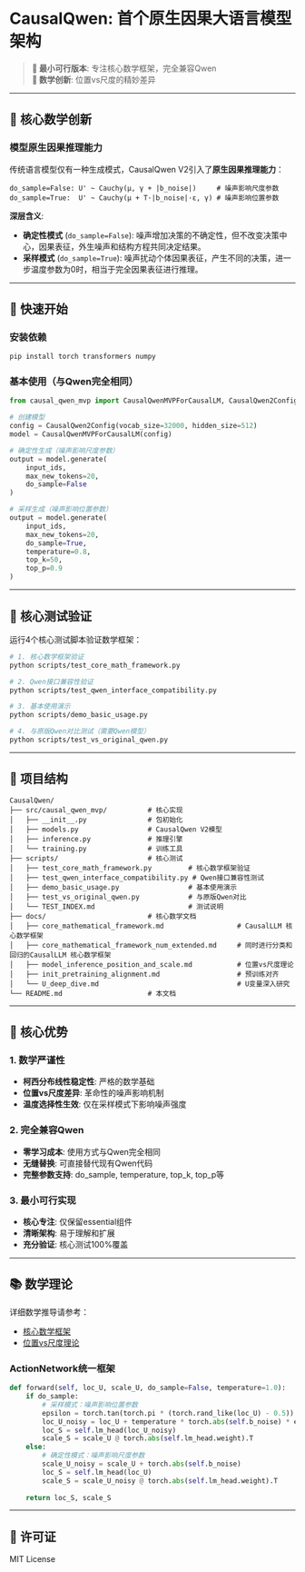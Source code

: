 # CausalQwen: 首个原生因果大语言模型架构

> **🎯 最小可行版本**: 专注核心数学框架，完全兼容Qwen  
> **🚀 数学创新**: 位置vs尺度的精妙差异  

---

## 🧮 核心数学创新

### 模型原生因果推理能力

传统语言模型仅有一种生成模式，CausalQwen V2引入了**原生因果推理能力**：

```
do_sample=False: U' ~ Cauchy(μ, γ + |b_noise|)     # 噪声影响尺度参数
do_sample=True:  U' ~ Cauchy(μ + T·|b_noise|·ε, γ) # 噪声影响位置参数
```

**深层含义**:
- **确定性模式** (`do_sample=False`): 噪声增加决策的不确定性，但不改变决策中心，因果表征，外生噪声和结构方程共同决定结果。
- **采样模式** (`do_sample=True`): 噪声扰动个体因果表征，产生不同的决策，进一步温度参数为0时，相当于完全因果表征进行推理。

---

## 🚀 快速开始

### 安装依赖
```bash
pip install torch transformers numpy
```

### 基本使用（与Qwen完全相同）
```python
from causal_qwen_mvp import CausalQwenMVPForCausalLM, CausalQwen2Config

# 创建模型
config = CausalQwen2Config(vocab_size=32000, hidden_size=512)
model = CausalQwenMVPForCausalLM(config)

# 确定性生成（噪声影响尺度参数）
output = model.generate(
    input_ids,
    max_new_tokens=20,
    do_sample=False
)

# 采样生成（噪声影响位置参数）
output = model.generate(
    input_ids,
    max_new_tokens=20,
    do_sample=True,
    temperature=0.8,
    top_k=50,
    top_p=0.9
)
```

---

## 🧪 核心测试验证

运行4个核心测试脚本验证数学框架：

```bash
# 1. 核心数学框架验证
python scripts/test_core_math_framework.py

# 2. Qwen接口兼容性验证  
python scripts/test_qwen_interface_compatibility.py

# 3. 基本使用演示
python scripts/demo_basic_usage.py

# 4. 与原版Qwen对比测试（需要Qwen模型）
python scripts/test_vs_original_qwen.py
```


---

## 📁 项目结构

```
CausalQwen/
├── src/causal_qwen_mvp/          # 核心实现
│   ├── __init__.py               # 包初始化
│   ├── models.py                 # CausalQwen V2模型
│   ├── inference.py              # 推理引擎  
│   └── training.py               # 训练工具
├── scripts/                      # 核心测试
│   ├── test_core_math_framework.py         # 核心数学框架验证
│   ├── test_qwen_interface_compatibility.py # Qwen接口兼容性测试
│   ├── demo_basic_usage.py                 # 基本使用演示
│   ├── test_vs_original_qwen.py            # 与原版Qwen对比
│   └── TEST_INDEX.md                       # 测试说明
├── docs/                         # 核心数学文档
│   ├── core_mathematical_framework.md                  # CausalLLM 核心数学框架
│   ├── core_mathematical_framework_num_extended.md     # 同时进行分类和回归的CausalLLM 核心数学框架
│   ├── model_inference_position_and_scale.md           # 位置vs尺度理论
│   ├── init_pretraining_alignment.md                   # 预训练对齐
│   └── U_deep_dive.md                                  # U变量深入研究
└── README.md                     # 本文档
```

---

## 🎯 核心优势

### 1. 数学严谨性
- **柯西分布线性稳定性**: 严格的数学基础
- **位置vs尺度差异**: 革命性的噪声影响机制
- **温度选择性生效**: 仅在采样模式下影响噪声强度

### 2. 完全兼容Qwen
- **零学习成本**: 使用方式与Qwen完全相同
- **无缝替换**: 可直接替代现有Qwen代码
- **完整参数支持**: do_sample, temperature, top_k, top_p等

### 3. 最小可行实现
- **核心专注**: 仅保留essential组件
- **清晰架构**: 易于理解和扩展
- **充分验证**: 核心测试100%覆盖

---

## 📚 数学理论

详细数学推导请参考：
- [核心数学框架](docs/core_mathematical_framework.md)
- [位置vs尺度理论](docs/model_inference_position_and_scale.md)

### ActionNetwork统一框架

```python
def forward(self, loc_U, scale_U, do_sample=False, temperature=1.0):
    if do_sample:
        # 采样模式：噪声影响位置参数
        epsilon = torch.tan(torch.pi * (torch.rand_like(loc_U) - 0.5))
        loc_U_noisy = loc_U + temperature * torch.abs(self.b_noise) * epsilon
        loc_S = self.lm_head(loc_U_noisy)
        scale_S = scale_U @ torch.abs(self.lm_head.weight).T
    else:
        # 确定性模式：噪声影响尺度参数  
        scale_U_noisy = scale_U + torch.abs(self.b_noise)
        loc_S = self.lm_head(loc_U)
        scale_S = scale_U_noisy @ torch.abs(self.lm_head.weight).T
    
    return loc_S, scale_S
```

---

## 📄 许可证

MIT License
